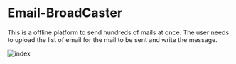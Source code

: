 # Email-BroadCaster
This is a offline platform to send hundreds of mails at once. 
The user needs to upload the list of email for the mail to be sent and write the message.



![index](https://user-images.githubusercontent.com/43903014/89687894-a9d86980-d91e-11ea-94af-1dde98659fae.png)
